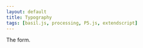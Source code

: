 ```yaml
---
layout: default
title: Typography
tags: [basil.js, processing, P5.js, extendscript]
---
```


The form.
